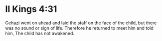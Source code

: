 # II Kings 4:31

Gehazi went on ahead and laid the staff on the face of the child, but there was no sound or sign of life. Therefore he returned to meet him and told him, The child has not awakened.
